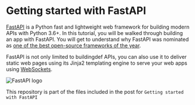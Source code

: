 # Getting started with FastAPI

[FastAPI](https://fastapi.tiangolo.com/) is a Python fast and lightweight web framework for building modern APIs with Python 3.6+. In this tutorial, you will be walked through building an app with FastAPI. You will get to understand why FastAPI was nominated as [one of the best open-source frameworks of the year](https://twitter.com/fastapi/status/1451217908856758275).

FastAPI is not only limited to buildingdef  APIs, you can also use it to deliver static web pages using its Jinja2 templating engine to serve your web apps using [WebSockets](https://www.geeksforgeeks.org/what-is-web-socket-and-how-it-is-different-from-the-http/).

![FastAPI logo](https://user-images.githubusercontent.com/24845008/186367355-5dd90410-c75f-4cbc-8988-45166219ef71.png)

This repository is part of the files included in the post for `Getting started with FastAPI`
